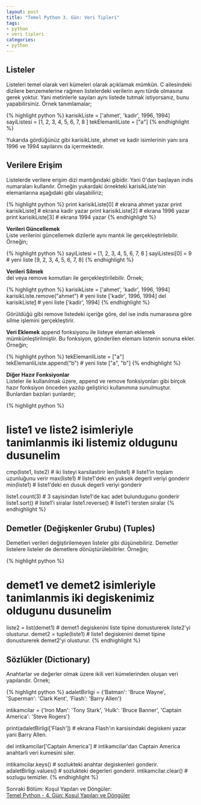 ```yaml
---
layout: post
title: "Temel Python 3. Gün: Veri Tipleri"
tags:
- python
- veri tipleri
categories:
- python
---
```


Listeler
--------
Listeleri temel olarak veri kümeleri olarak açıklamak mümkün. C ailesindeki dizilere benzemelerine rağmen listelerdeki verilerin aynı türde olmasına gerek yoktur. Yani metinlerle sayıları aynı listede tutmak istiyorsanız, bunu yapabilirsiniz. Örnek tanımlamalar;  

{% highlight python %}
karisikListe = ['ahmet', 'kadir', 1996, 1994]
sayiListesi = [1, 2, 3, 4, 5, 6, 7, 8 ]
tekElemanliListe = ["a"]
{% endhighlight %}    

Yukarıda gördüğünüz gibi karisikListe, ahmet ve kadir isimlerinin yanı sıra 1996 ve 1994 sayılarını da içermektedir.  

Verilere Erişim
-----------------
Listelerde verilere erişim dizi mantığındaki gibidir. Yani 0'dan başlayan indis numaraları kullanılır. Örneğin yukardaki örnekteki karisikListe'nin elemanlarına aşağıdaki gibi ulaşabiliriz;  

{% highlight python %}
print karisikListe[0] # ekrana ahmet yazar
print karisikListe[1] # ekrana kadir yazar
print karisikListe[2] # ekrana 1996 yazar
print karisikListe[3] # ekrana 1994 yazar
{% endhighlight %}   

**Verileri Güncellemek**  
Liste verilerini güncellemek dizilerle aynı mantık ile gerçekleştirilebilir. Örneğin;  

{% highlight python %}
sayiListesi = [1, 2, 3, 4, 5, 6, 7, 8 ]
sayiListesi[0] = 9 # yeni liste [9, 2, 3, 4, 5, 6, 7, 8]
{% endhighlight %}

**Verileri Silmek**  
del veya remove komutları ile gerçekleştirilebilir. Örnek;  

{% highlight python %}
karisikListe = ['ahmet', 'kadir', 1996, 1994]
karisikListe.remove("ahmet") # yeni liste ['kadir', 1996, 1994]
del karisikListe[1] # yeni liste ['kadir', 1994]
{% endhighlight %}  

Görüldüğü gibi remove listedeki içeriğe göre, del ise indis numarasına göre silme işlemini gerçekleştirir.  

**Veri Eklemek**
append fonksiyonu ile listeye eleman eklemek mümkünleştirilmiştir. Bu fonksiyon, gönderilen elemanı listenin sonuna ekler. Örneğin;  

{% highlight python %}
tekElemanliListe = ["a"]
tekElemanliListe.append("b") # yeni liste ["a", "b"]
{% endhighlight %}  

**Diğer Hazır Fonksiyonlar**  
Listeler ile kullanılmak üzere, append ve remove fonksiyonları gibi birçok hazır fonksiyon önceden yazılıp geliştirici kullanımına sunulmuştur. Bunlardan bazıları şunlardır;  

{% highlight python %}
# liste1 ve liste2 isimleriyle tanimlanmis iki listemiz oldugunu dusunelim

cmp(liste1, liste2)  # iki listeyi karsilastirir
len(liste1)          # liste1'in toplam uzunluğunu verir
max(liste1)          # liste1'deki en yuksek degerli veriyi gonderir
min(liste1)          # liste1'deki en dusuk degerli veriyi gonderir

liste1.count(3)      # 3 sayisindan liste1'de kac adet bulundugunu gonderir
liste1.sort()        # liste1'i siralar
liste1.reverse()     # liste1'i tersten siralar
{% endhighlight %}  

Demetler (Değişkenler Grubu) (Tuples)
-------------------------------------
Demetleri verileri değiştirilemeyen listeler gibi düşünebiliriz. Demetler listelere listeler de demetlere dönüştürülebilirler. Örneğin;  

{% highlight python %}
# demet1 ve demet2 isimleriyle tanimlanmis iki degiskenimiz oldugunu dusunelim

liste2 = list(demet1) # demet1 degiskenini liste tipine donusturerek liste2'yi olusturur.
demet2 = tuple(liste1) # liste1 degiskenini demet tipine donusturerek demet2'yi olusturur.
{% endhighlight %}  

Sözlükler (Dictionary)
----------------------
Anahtarlar ve değerler olmak üzere ikili veri kümelerinden oluşan veri yapılarıdır. Örnek;  

{% highlight python %}
adaletBirligi = {'Batman': 'Bruce Wayne',
                'Superman': 'Clark Kent',
                'Flash': 'Barry Allen'}

intikamcilar = {'Iron Man': 'Tony Stark',
                'Hulk': 'Bruce Banner',
                'Captain America': 'Steve Rogers'}

print(adaletBirligi['Flash']) # ekrana Flash'ın karsisindaki degiskeni yazar yani Barry Allen.

del intikamcilar['Captain America'] # intikamcilar'dan Captain America anahtarli veri kumesini siler.

intikamcilar.keys() # sozlukteki anahtar degiskenleri gonderir.
adaletBirligi.values() # sozlukteki degerleri gonderir.
intikamcilar.clear() # sozlugu temizler.
{% endhighlight %}

Sonraki Bölüm: Koşul Yapıları ve Döngüler:  
[Temel Python - 4. Gün: Koşul Yapıları ve Döngüler][1]  

[1]: /temel-python-dorduncu-gun-kosul-yapilari-ve-donguler/
